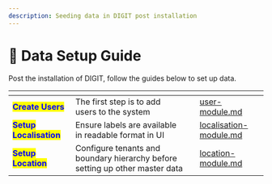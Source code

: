 ```yaml
---
description: Seeding data in DIGIT post installation
---
```


# 💽 Data Setup Guide

Post the installation of DIGIT, follow the guides below to set up data.

<table data-view="cards"><thead><tr><th></th><th></th><th></th><th data-hidden data-card-target data-type="content-ref"></th></tr></thead><tbody><tr><td><mark style="color:blue;"><strong>Create Users</strong></mark></td><td>The first step is to add users to the system</td><td></td><td><a href="user-module.md">user-module.md</a></td></tr><tr><td><mark style="color:blue;"><strong>Setup Localisation</strong></mark></td><td>Ensure labels are available in readable format in UI</td><td></td><td><a href="localisation-module.md">localisation-module.md</a></td></tr><tr><td><mark style="color:blue;"><strong>Setup Location</strong></mark> </td><td>Configure tenants and boundary hierarchy before setting up other master data</td><td></td><td><a href="location-module.md">location-module.md</a></td></tr></tbody></table>

&#x20;

